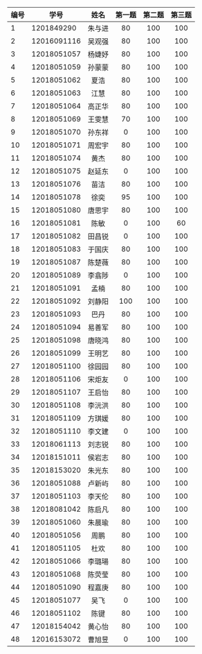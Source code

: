 | 编号 | 学号	        |  姓名	    | 第一题	|第二题 |第三题      |
| --- | --------      | :-----:    | :----:    |:----: |:----: |
| 1 | 1201849290	| 朱与进	| 80	    | 100	|100         |
| 2 | 12016091116	| 吴观强	| 80	    | 100	|100         |
| 3 | 12018051057	| 杨婕妤	| 80	    | 100	|100         |
| 4 | 12018051059	| 孙蒙蒙	| 80	    | 100	|100         |
| 5 | 12018051062	| 夏浩	    | 80	    | 100	|100         |
| 6 | 12018051063	| 江慧	    | 80	    | 100	|100         |
| 7 | 12018051064	| 高正华	| 80	    | 100	|100         |
| 8 | 12018051069	| 王雯慧	| 70	    | 100	|100         |
| 9 | 12018051070	| 孙东祥	| 0	    | 100	|100             |
| 10 | 12018051071	| 周宏宇	| 80	    | 100	|100         |
| 11 | 12018051074	| 黄杰	    | 80	    | 100	|100         |
| 12 | 12018051075	| 赵延东	| 0	    | 100	|100             |
| 13 | 12018051076	| 苗洁	    | 80	    | 100	|100         |
| 14 | 12018051078	| 徐奕	    | 95	    | 100	|100         |
| 15 | 12018051080	| 唐思宇	| 80	    | 100	|100         |
| 16 | 12018051081	| 陈敏	    | 0 	    | 100	|60          |
| 17 | 12018051082	| 田昌锐	| 0	    | 100	|100             |
| 18 | 12018051083	|  于国庆	| 80	    | 100	|100         |
| 19 | 12018051087	| 陈楚薇	| 80	    | 100	|100         |
| 20 | 12018051089	| 李翕陟	| 0	    | 100	|100             |
| 21 | 12018051091	| 孟楠	    | 80	    | 100	|100         |
| 22 | 12018051092	| 刘静阳	| 100	    | 100	|100         |
| 23 | 12018051093	| 巴丹	    | 80	    | 100	|100         |
| 24 | 12018051094	| 易善军	| 80	    | 100	|100         |
| 25 | 12018051098	| 唐晓鸿	| 80	    | 100	|100         |
| 26 | 12018051099	| 王明艺	| 80	    | 100	|100         |
| 27 | 12018051100	| 徐园园	| 80	    | 100	|100         |
| 28 | 12018051106	| 宋炬友	| 0	    | 100	|100             |
| 29 | 12018051107	| 王启怡	| 80	    | 100	|100         |
| 30 | 12018051108	| 李沅洪	| 80	    | 100	|100         |
| 31 | 12018051109	| 方琪媛	| 80	    | 100	|100         |
| 32 | 12018051110	| 李文建	| 0	    | 100	|100             |
| 33 | 12018061113	| 刘志锐	| 80	    | 100	|100         |
| 34 | 12018151011	| 侯岩志	| 80	    | 100	|100         |
| 35 | 12018153020	| 朱光东	| 80	    | 100	|100         |
| 36 | 12018051088	| 卢新屿	| 80	    | 100	|100         |
| 37 | 12018051103	| 李天伦	| 80	    | 100	|100         |
| 38 | 12018081042	| 陈启凡	| 80	    | 100	|100         |
| 39 | 12018051060	| 朱晨瑜    | 80	    | 100	|100         |
| 40 | 12018051056	| 周鹏    | 80	    | 100	|100         |
| 41 | 12018051105	| 杜欢    | 80	    | 100	|100         |
| 42 | 12018051066	| 李璐瑒    | 80	    | 100	|100         |
| 43 | 12018051068	| 陈荧莹    | 80	    | 100	|100         |
| 44 | 12018051090	| 程嘉庚    | 80	    | 100	|100         |
| 45 | 12018051077	| 吴飞   | 0	    | 100	|100         |
| 46 | 12018051102	| 陈键   | 80	    | 100	|100         |
| 47 | 12018154042	| 黄心怡   | 80	    | 100	|100         |
| 48 | 12016153072	| 曹旭昱   | 0	    | 100	|100         |